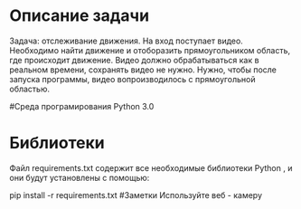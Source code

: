 # Описание задачи
 Задача: отслеживание движения. На вход поступает видео. Необходимо найти движение и отоборазить прямоугольником область, где происходит движение. Видео должно обрабатываться как в реальном времени, сохранять видео не нужно. Нужно, чтобы после запуска программы, видео вопроизводилось с прямоугольной областью.
 
 #Среда програмирования 
 Python 3.0

# Библиотеки 
Файл  requirements.txt содержит все необходимые библиотеки Python ,  и они будут установлены с помощью:

pip install -r requirements.txt
#Заметки
Используйте веб - камеру 
